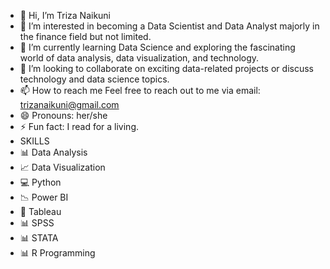 - 👋 Hi, I’m Triza Naikuni
- 👀 I’m interested in becoming a Data Scientist and Data Analyst majorly in the finance field but not limited.
- 🌱 I’m currently learning Data Science and exploring the fascinating world of data analysis, data visualization, and technology.
- 💞️ I’m looking to collaborate on exciting data-related projects or discuss technology and data science topics.
- 📫 How to reach me  Feel free to reach out to me via email: trizanaikuni@gmail.com
- 😄 Pronouns: her/she
- ⚡ Fun fact: I read for a living.
- SKILLS
- 📊 Data Analysis
- 📈 Data Visualization
- 💻 Python
- 📉 Power BI
- 🎨 Tableau
- 📊 SPSS
- 📊 STATA
- 📊 R Programming

<!---
TrizaNaikuni/TrizaNaikuni is a ✨ special ✨ repository because its `README.md` (this file) appears on your GitHub profile.
You can click the Preview link to take a look at your changes.
--->
